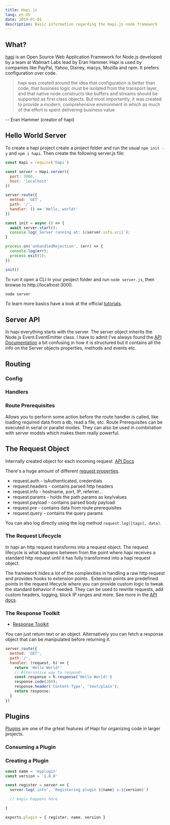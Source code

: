 ```yaml
---
title: Hapi.js
lang: en-US
date: 2019-01-01
description: Basic information regarding the Hapi.js node framework
---
```


## What?

[hapi](http://hapijs.com/) is an Open Source Web Application Framework for Node.js developed by a team at Walmart Labs lead by Eran Hammer. Hapi is used by companies like PayPal, Yahoo, Disney, macys, Mozilla and npm. It prefers configuration over code.

> hapi was created around the idea that configuration is better than code, that business logic must be isolated from the transport layer, and that native node constructs like buffers and streams should be supported as first class objects. But most importantly, it was created to provide a modern, comprehensive environment in which as much of the effort is spent delivering business value

-- Eran Hammer (creator of hapi)

## Hello World Server

To create a hapi project create a project folder and run the usual `npm init -y` and `npm i hapi`. Then create the following server.js file:

```js
const Hapi = require('hapi')

const server = Hapi.server({
  port: 3000,
  host: 'localhost'
})

server.route({
  method: 'GET',
  path: '/',
  handler: () => 'Hello, world!'
})

const init = async () => {
  await server.start();
  console.log(`Server running at: ${server.info.uri}`);
}

process.on('unhandledRejection', (err) => {
  console.log(err);
  process.exit(1);
})

init()
```

To run it open a CLI in your peoject folder and run `node server.js`, then browse to http://localhost:3000.

```bash
node server
```

To learn more basics have a look at the official [tutorials](https://hapijs.com/tutorials).

## Server API

In hapi everything starts with the server. The server object inherits the Node.js Event.EventEmitter class. I have to admit I've always found the [API Documentation](https://hapijs.com/api) a bit confusing in how it is structured but it contains all the info on the Server objects properties, methods and events etc.

## Routing

### Config

### Handlers

### Route Prerequisites

Allows you to perform some action before the route handler is called, like loading required data from a db, read a file, etc. Route Prerequisites can be executed in serial or parallel modes. They can also be used in combination with server models which makes them really powerful.


## The Request Object

Internally created object for each incoming request. [API Docs](https://hapijs.com/api#request)

There's a huge amount of different [request properties](https://hapijs.com/api#request-properties).

* request.auth - isAuthenticated, credentials
* request.headers - contains parsed http headers
* request.info - hostname, port, IP, referrer...
* request.params - holds the path params as key/values
* request.payload - contains parsed body payload
* request.pre - contains data from route prerequisites
* request.query - contains the query params

You can also log directly using the log method `request.log([tags], data)`.

### The Request Lifecycle

In hapi an http request transforms into a request object. The request lifecycle is what happens between from the point where hapi receives a standard http request until it has fully transformed into a hapi request object.

The framework hides a lot of the complexities in handling a raw http request and provides hooks to extension points . Extension points are predefined points in the request lifecycle where you can provide custom logic to tweak the standard behavior if needed. They can be used to rewrite requests, add custom headers, logging, block IP ranges and more. See more in the [API docs](https://hapijs.com/api#request-lifecycle).


### The Response Toolkit

* [Response Toolkit](https://hapijs.com/api#response-toolkit)

You can just return text or an object. Alternatively you can fetch a response object that can be manipulated before returning it.

```js
server.route({
  method: 'GET',
  path:'/',
  handler: (request, h) => {
    return 'Hello World!'
    // Alternative way to respond:
    const response = h.response('Hello World!')
    response.code(200);
    response.header('Content-Type', 'text/plain');
    return response;
  }
})
```

## Plugins

[Plugins](https://hapijs.com/api#plugins) are one of the grteat features of Hapi for organizing code in larger projects.

### Consuming a Plugin



### Creating a Plugin

```js
const name = 'myplugin'
const version = '1.0.0'

const register = server => {
  server.log('info', `Registering plugin ${name} v.${version}`)

  // magic happens here

}

exports.plugin = { register, name, version }
```
